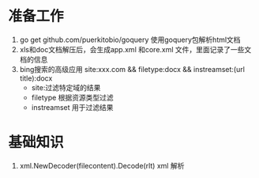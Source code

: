 
# 准备工作

1. go get github.com/puerkitobio/goquery   使用goquery包解析html文档
2. xls和doc文档解压后，会生成app.xml 和core.xml 文件，里面记录了一些文档的信息
3. bing搜索的高级应用 site:xxx.com && filetype:docx && instreamset:(url title):docx
    - site:过滤特定域的结果
    - filetype 根据资源类型过滤
    - instreamset 用于过滤结果

# 基础知识

1. xml.NewDecoder(filecontent).Decode(rlt)    xml 解析